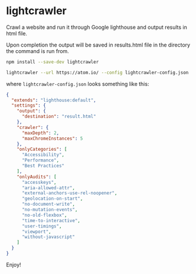 # lightcrawler
Crawl a website and run it through Google lighthouse and output results in html file.

Upon completion the output will be saved in results.html file in the directory the command is run from.

```bash
npm install --save-dev lightcrawler

lightcrawler --url https://atom.io/ --config lightcrawler-config.json
```

where `lightcrawler-config.json` looks something like this:
```json
{
  "extends": "lighthouse:default",
  "settings": {
    "output": {
      "destination": "result.html"
    },
    "crawler": {
      "maxDepth": 2,
      "maxChromeInstances": 5
    },
    "onlyCategories": [
      "Accessibility",
      "Performance",
      "Best Practices"
    ],
    "onlyAudits": [
      "accesskeys",
      "aria-allowed-attr",
      "external-anchors-use-rel-noopener",
      "geolocation-on-start",
      "no-document-write",
      "no-mutation-events",
      "no-old-flexbox",
      "time-to-interactive",
      "user-timings",
      "viewport",
      "without-javascript"
    ]
  }
}
```

Enjoy!